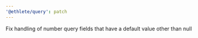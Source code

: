 ```yaml
---
'@ethlete/query': patch
---
```


Fix handling of number query fields that have a default value other than null
